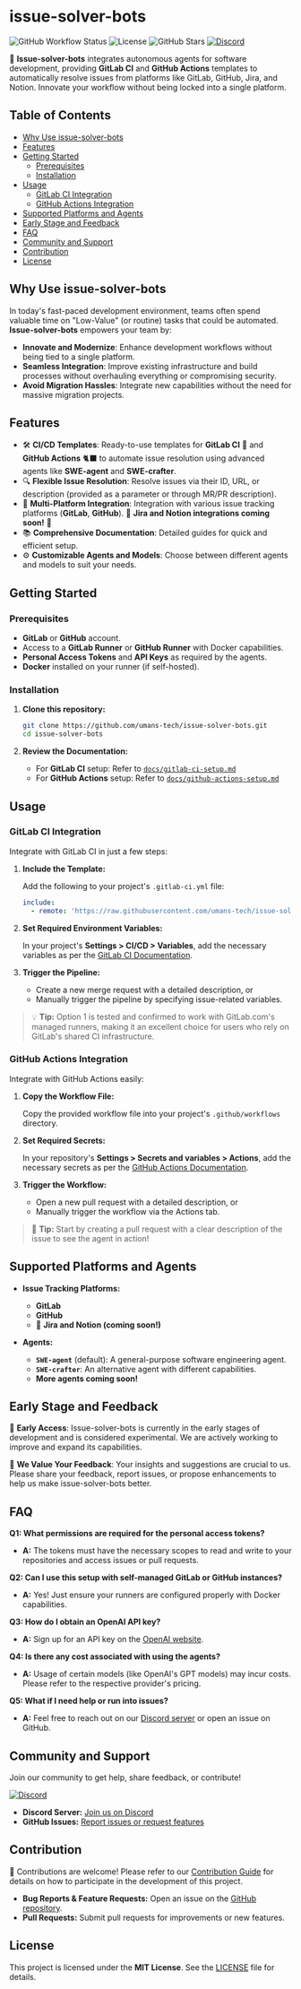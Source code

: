 # issue-solver-bots

![GitHub Workflow Status](https://img.shields.io/github/actions/workflow/status/umans-tech/issue-solver-bots/ci.yml)
![License](https://img.shields.io/github/license/umans-tech/issue-solver-bots)
![GitHub Stars](https://img.shields.io/github/stars/umans-tech/issue-solver-bots?style=social)
[![Discord](https://img.shields.io/badge/Discord-Join%20Us-7289DA?logo=discord&logoColor=white)](https://discord.gg/wBeQhw9v)

🚀 **Issue-solver-bots** integrates autonomous agents for software development, providing **GitLab CI** and **GitHub
Actions** templates to automatically resolve issues from platforms like GitLab, GitHub, Jira, and Notion. Innovate your
workflow without being locked into a single platform.

## Table of Contents

- [Why Use issue-solver-bots](#why-use-issue-solver-bots)
- [Features](#features)
- [Getting Started](#getting-started)
    - [Prerequisites](#prerequisites)
    - [Installation](#installation)
- [Usage](#usage)
    - [GitLab CI Integration](#gitlab-ci-integration)
    - [GitHub Actions Integration](#github-actions-integration)
- [Supported Platforms and Agents](#supported-platforms-and-agents)
- [Early Stage and Feedback](#early-stage-and-feedback)
- [FAQ](#faq)
- [Community and Support](#community-and-support)
- [Contribution](#contribution)
- [License](#license)

## Why Use issue-solver-bots

In today's fast-paced development environment, teams often spend valuable time on "Low-Value" (or routine) tasks that
could be automated.
**Issue-solver-bots** empowers your team by:

- **Innovate and Modernize**: Enhance development workflows without being tied to a single platform.
- **Seamless Integration**: Improve existing infrastructure and build processes without overhauling everything or
  compromising security.
- **Avoid Migration Hassles**: Integrate new capabilities without the need for massive migration projects.

## Features

- 🛠️ **CI/CD Templates**: Ready-to-use templates for **GitLab CI** 🦊 and **GitHub Actions** 🐈‍⬛ to automate issue
  resolution using advanced agents like **SWE-agent** and **SWE-crafter**.
- 🔍 **Flexible Issue Resolution**: Resolve issues via their ID, URL, or description (provided as a parameter or through
  MR/PR description).
- 🔗 **Multi-Platform Integration**: Integration with various issue tracking platforms (**GitLab**, **GitHub**). 📝 **Jira
  and Notion integrations coming soon!** 🚧
- 📚 **Comprehensive Documentation**: Detailed guides for quick and efficient setup.
- ⚙️ **Customizable Agents and Models**: Choose between different agents and models to suit your needs.

## Getting Started

### Prerequisites

- **GitLab** or **GitHub** account.
- Access to a **GitLab Runner** or **GitHub Runner** with Docker capabilities.
- **Personal Access Tokens** and **API Keys** as required by the agents.
- **Docker** installed on your runner (if self-hosted).

### Installation

1. **Clone this repository:**

   ```bash
   git clone https://github.com/umans-tech/issue-solver-bots.git
   cd issue-solver-bots
   ```

2. **Review the Documentation:**

    - For **GitLab CI** setup: Refer to [`docs/gitlab-ci-setup.md`](docs/gitlab-ci-setup.md)
    - For **GitHub Actions** setup: Refer to [`docs/github-actions-setup.md`](docs/github-actions-setup.md)

## Usage

### GitLab CI Integration

Integrate with GitLab CI in just a few steps:

1. **Include the Template:**

   Add the following to your project's `.gitlab-ci.yml` file:

   ```yaml
   include:
     - remote: 'https://raw.githubusercontent.com/umans-tech/issue-solver-bots/main/gitlab-ci/solve-issues.yml'
   ```

2. **Set Required Environment Variables:**

   In your project's **Settings > CI/CD > Variables**, add the necessary variables as per
   the [GitLab CI Documentation](docs/gitlab-ci-setup.md).

3. **Trigger the Pipeline:**

    - Create a new merge request with a detailed description, or
    - Manually trigger the pipeline by specifying issue-related variables.

> 💡 **Tip:** Option 1 is tested and confirmed to work with GitLab.com's managed runners, making it an excellent choice
> for users who rely on GitLab's shared CI infrastructure.

### GitHub Actions Integration

Integrate with GitHub Actions easily:

1. **Copy the Workflow File:**

   Copy the provided workflow file into your project's `.github/workflows` directory.

2. **Set Required Secrets:**

   In your repository's **Settings > Secrets and variables > Actions**, add the necessary secrets as per
   the [GitHub Actions Documentation](docs/github-actions-setup.md).

3. **Trigger the Workflow:**

    - Open a new pull request with a detailed description, or
    - Manually trigger the workflow via the Actions tab.

> 🚀 **Tip:** Start by creating a pull request with a clear description of the issue to see the agent in action!

## Supported Platforms and Agents

- **Issue Tracking Platforms:**

    - **GitLab**
    - **GitHub**
    - 📝 **Jira and Notion (coming soon!)**

- **Agents:**

    - **`SWE-agent`** (default): A general-purpose software engineering agent.
    - **`SWE-crafter`**: An alternative agent with different capabilities.
    - **More agents coming soon!**

## Early Stage and Feedback

🚧 **Early Access**: Issue-solver-bots is currently in the early stages of development and is considered experimental.
We are actively working to improve and expand its capabilities.

🤗 **We Value Your Feedback**: Your insights and suggestions are crucial to us.
Please share your feedback, report issues, or propose enhancements to help us make issue-solver-bots better.

## FAQ

**Q1: What permissions are required for the personal access tokens?**

- **A:** The tokens must have the necessary scopes to read and write to your repositories and access issues or pull
  requests.

**Q2: Can I use this setup with self-managed GitLab or GitHub instances?**

- **A:** Yes! Just ensure your runners are configured properly with Docker capabilities.

**Q3: How do I obtain an OpenAI API key?**

- **A:** Sign up for an API key on the [OpenAI website](https://platform.openai.com/account/api-keys).

**Q4: Is there any cost associated with using the agents?**

- **A:** Usage of certain models (like OpenAI's GPT models) may incur costs. Please refer to the respective provider's
  pricing.

**Q5: What if I need help or run into issues?**

- **A:** Feel free to reach out on our [Discord server](#community-and-support) or open an issue on GitHub.

## Community and Support

Join our community to get help, share feedback, or contribute!

[![Discord](https://img.shields.io/badge/Discord-Join%20Us-7289DA?logo=discord&logoColor=white)](https://discord.gg/wBeQhw9v)

- **Discord Server:** [Join us on Discord](https://discord.gg/wBeQhw9v)
- **GitHub Issues:** [Report issues or request features](https://github.com/umans-tech/issue-solver-bots/issues)

## Contribution

🤝 Contributions are welcome! Please refer to our [Contribution Guide](CONTRIBUTING.md) for details on how to participate
in the development of this project.

- **Bug Reports & Feature Requests:** Open an issue on
  the [GitHub repository](https://github.com/umans-tech/issue-solver-bots/issues).
- **Pull Requests:** Submit pull requests for improvements or new features.

## License

This project is licensed under the **MIT License**. See the [LICENSE](LICENSE) file for details.
